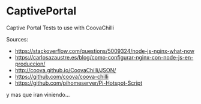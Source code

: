 # CaptivePortal
Captive Portal Tests to use with CoovaChilli

Sources:

- https://stackoverflow.com/questions/5009324/node-js-nginx-what-now
- https://carlosazaustre.es/blog/como-configurar-nginx-con-node-js-en-produccion/
- http://coova.github.io/CoovaChilli/JSON/
- https://github.com/coova/coova-chilli
- https://github.com/pihomeserver/Pi-Hotspot-Script

y mas que iran viniendo...
